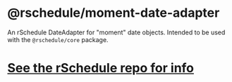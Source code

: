 # @rschedule/moment-date-adapter

An rSchedule DateAdapter for "moment" date objects. Intended to be used with the `@rschedule/core` package.

# [See the rSchedule repo for info](https://gitlab.com/john.carroll.p/rschedule)

